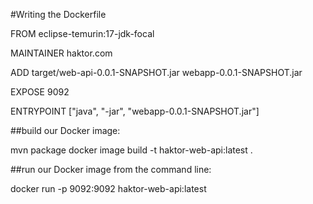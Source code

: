 #Writing the Dockerfile

FROM eclipse-temurin:17-jdk-focal

MAINTAINER haktor.com

ADD target/web-api-0.0.1-SNAPSHOT.jar webapp-0.0.1-SNAPSHOT.jar

EXPOSE 9092

ENTRYPOINT ["java", "-jar", "webapp-0.0.1-SNAPSHOT.jar"]

##build our Docker image:

mvn package
docker image build -t haktor-web-api:latest .

##run our Docker image from the command line:

docker run -p 9092:9092 haktor-web-api:latest